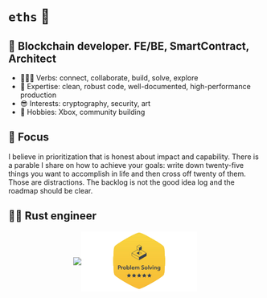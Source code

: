 
# `eths` 🦄

## 🎠 Blockchain developer. FE/BE, SmartContract, Architect

* 🧑‍🤝‍🧑 Verbs: connect, collaborate, build, solve, explore
* 🤩 Expertise: clean, robust code, well-documented, high-performance production
* 😎 Interests: cryptography, security, art
* 🥰 Hobbies: Xbox, community building

## 🎯 Focus

I believe in prioritization that is honest about impact and capability. There is a parable I share on how to achieve your goals: write down twenty-five things you want to accomplish in life and then cross off twenty of them. Those are distractions. The backlog is not the good idea log and the roadmap should be clear.

## 👨‍💻 Rust engineer
<div id='profile-them' style='display: flex; flex-wrap: wrap; justify-content: center; align-items: center' align='center'>
  <a target="_blank" href="https://github.com/ethsman/hackerrank_rust">
    <img height="120px" src="https://github-readme-stats.vercel.app/api/pin/?username=ethsman&repo=hackerrank_rust&show_owner=true" />
  </a>

  <a target="_blank" href='https://www.hackerrank.com/profile/ethics_water'>
    <img height="120px" src='./assets/hackerrank-problem-solving.png' />
  </a>
</div>

